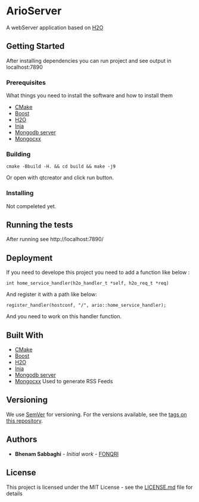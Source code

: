 # ArioServer

A webServer application based on [H2O](https://github.com/h2o/h2o)

## Getting Started

After installing dependencies you can run project and see output in localhost:7890

### Prerequisites

What things you need to install the software and how to install them

* [CMake](https://cmake.org)
* [Boost](https://www.boost.org)
* [H2O](https://github.com/h2o/h2o)
* [Inja](https://github.com/pantor/inja)
* [Mongodb server](https://www.mongodb.com/download-center/community)
* [Mongocxx](https://github.com/mongodb/mongo-cxx-driver)

### Building

```
cmake -Bbuild -H. && cd build && make -j9
```
Or open with qtcreator and click run button.

### Installing

Not compeleted yet.

## Running the tests

After running see http://localhost:7890/

## Deployment

If you need to develope this project you need to add a function like below :
```
int home_service_handler(h2o_handler_t *self, h2o_req_t *req)
```

And register it with a path like below:

```
register_handler(hostconf, "/", ario::home_service_handler);
```

And you need to work on this handler function.

## Built With

* [CMake](https://cmake.org)
* [Boost](https://www.boost.org)
* [H2O](https://github.com/h2o/h2o)
* [Inja](https://github.com/pantor/inja)
* [Mongodb server](https://www.mongodb.com/download-center/community)
* [Mongocxx](https://github.com/mongodb/mongo-cxx-driver) Used to generate RSS Feeds

## Versioning

We use [SemVer](http://semver.org/) for versioning. For the versions available, see the [tags on this repository](https://github.com/your/project/tags).

## Authors

* **Bhenam Sabbaghi** - *Initial work* - [FONQRI](https://github.com/FONQRI)

## License

This project is licensed under the MIT License - see the [LICENSE.md](LICENSE.md) file for details
